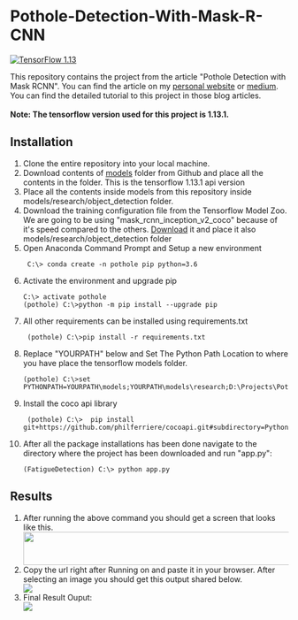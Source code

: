 # Pothole-Detection-With-Mask-R-CNN
[![TensorFlow 1.13](https://img.shields.io/badge/TensorFlow-1.13-FF6F00?logo=tensorflow)](https://github.com/tensorflow/tensorflow/releases/tag/v1.13.1)

This repository contains the project from the article "Pothole Detection with Mask RCNN". You can find the article on my <a href="https://www.samdenlepcha.com/blogs/pothole-detection-mask-rcnn/">personal website</a> or <a href="#">medium</a>. You can find the detailed tutorial to this project in those blog articles. <br> <br>
<b> Note: The tensorflow version used for this project is 1.13.1.</b>

## Installation

<ol>
<li>Clone the entire repository into your local machine.</li>
<li>Download contents of <a href = "https://github.com/tensorflow/models/tree/r1.13.0">models</a> folder from Github and place all the contents in the folder. This is the tensorflow 1.13.1 api version</li>
<li>Place all the contents inside models from this repository inside models/research/object_detection folder.</li>
<li>Download the training configuration file from the Tensorflow Model Zoo. We are going to be using "mask_rcnn_inception_v2_coco" because of it's speed compared to the others. <a href="http://download.tensorflow.org/models/object_detection/mask_rcnn_inception_v2_coco_2018_01_28.tar.gz">Download</a> it and place it also models/research/object_detection folder</li>
<li>Open Anaconda Command Prompt and Setup a new environment</li>
   
  ```
   C:\> conda create -n pothole pip python=3.6
  ```
<li>Activate the environment and upgrade pip </li>
  
  ```
  C:\> activate pothole
  (pothole) C:\>python -m pip install --upgrade pip
  ```

<li>All other requirements can be installed using requirements.txt</li>
  
  ```
   (pothole) C:\>pip install -r requirements.txt
  ```
 
<li>Replace "YOURPATH" below and Set The Python Path Location to where you have place the tensorflow models folder. </li>
  
  ```
  (pothole) C:\>set PYTHONPATH=YOURPATH\models;YOURPATH\models\research;D:\Projects\Pothole\MaskRCNN\models\research\slim
  ```

<li>Install the coco api library</li>
  
  ```
   (pothole) C:\>  pip install git+https://github.com/philferriere/cocoapi.git#subdirectory=PythonAPI
  ```

<li> After all the package installations has been done navigate to the directory where the project has been downloaded and run "app.py":</li>
  
  ```
  (FatigueDetection) C:\> python app.py
  ```
</ol>

## Results
<ol>
   <li> After running the above command you should get a screen that looks like this.</li>
   <img src="https://user-images.githubusercontent.com/33536225/90520818-764fd780-e187-11ea-91c8-2e48ece8fce2.JPG" height="60" width="600">
   <br>
   <li>Copy the url right after Running on and paste it in your browser. After selecting an image you should get this output shared below.</li> 
   <img src="https://user-images.githubusercontent.com/33536225/90521571-50770280-e188-11ea-8b83-8296cf33e6ad.png">
   <li>Final Result Ouput:</li>
   <img src="https://user-images.githubusercontent.com/33536225/90600215-c83e3f00-e213-11ea-9c7b-2382f0944d53.JPG">
</ol>

